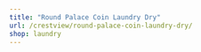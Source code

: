 ```yaml
---
title: "Round Palace Coin Laundry Dry"
url: /crestview/round-palace-coin-laundry-dry/
shop: laundry
---
```

